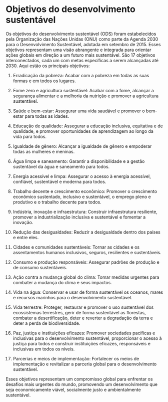 # Objetivos do desenvolvimento sustentável

Os objetivos do desenvolvimento sustentável (ODS) foram estabelecidos pela Organização das Nações Unidas (ONU) como parte da Agenda 2030 para o Desenvolvimento Sustentável, adotada em setembro de 2015. Esses objetivos representam uma visão abrangente e integrada para orientar ações globais em direção a um futuro mais sustentável. São 17 objetivos interconectados, cada um com metas específicas a serem alcançadas até 2030. Aqui estão os principais objetivos:

1. Erradicação da pobreza: Acabar com a pobreza em todas as suas formas e em todos os lugares.

2. Fome zero e agricultura sustentável: Acabar com a fome, alcançar a segurança alimentar e a melhoria da nutrição e promover a agricultura sustentável.

3. Saúde e bem-estar: Assegurar uma vida saudável e promover o bem-estar para todas as idades.

4. Educação de qualidade: Assegurar a educação inclusiva, equitativa e de qualidade, e promover oportunidades de aprendizagem ao longo da vida para todos.

5. Igualdade de gênero: Alcançar a igualdade de gênero e empoderar todas as mulheres e meninas.

6. Água limpa e saneamento: Garantir a disponibilidade e a gestão sustentável da água e saneamento para todos.

7. Energia acessível e limpa: Assegurar o acesso à energia acessível, confiável, sustentável e moderna para todos.

8. Trabalho decente e crescimento econômico: Promover o crescimento econômico sustentado, inclusivo e sustentável, o emprego pleno e produtivo e o trabalho decente para todos.

9. Indústria, inovação e infraestrutura: Construir infraestrutura resiliente, promover a industrialização inclusiva e sustentável e fomentar a inovação.

10. Redução das desigualdades: Reduzir a desigualdade dentro dos países e entre eles.

11. Cidades e comunidades sustentáveis: Tornar as cidades e os assentamentos humanos inclusivos, seguros, resilientes e sustentáveis.

12. Consumo e produção responsáveis: Assegurar padrões de produção e de consumo sustentáveis.

13. Ação contra a mudança global do clima: Tomar medidas urgentes para combater a mudança do clima e seus impactos.

14. Vida na água: Conservar e usar de forma sustentável os oceanos, mares e recursos marinhos para o desenvolvimento sustentável.

15. Vida terrestre: Proteger, restaurar e promover o uso sustentável dos ecossistemas terrestres, gerir de forma sustentável as florestas, combater a desertificação, deter e reverter a degradação da terra e deter a perda de biodiversidade.

16. Paz, justiça e instituições eficazes: Promover sociedades pacíficas e inclusivas para o desenvolvimento sustentável, proporcionar o acesso à justiça para todos e construir instituições eficazes, responsáveis e inclusivas em todos os níveis.

17. Parcerias e meios de implementação: Fortalecer os meios de implementação e revitalizar a parceria global para o desenvolvimento sustentável.

Esses objetivos representam um compromisso global para enfrentar os desafios mais urgentes do mundo, promovendo um desenvolvimento que seja economicamente viável, socialmente justo e ambientalmente sustentável.